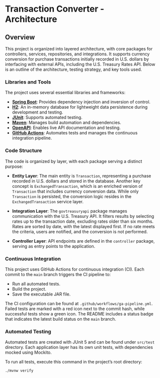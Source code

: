 # Transaction Converter - Architecture

## Overview

This project is organized into layered architecture, with core packages for controllers, services, repositories, and integrations. It supports currency conversion for purchase transactions initially recorded in U.S. dollars by interfacing with external APIs, including the U.S. Treasury Rates API. Below is an outline of the architecture, testing strategy, and key tools used.

### Libraries and Tools

The project uses several essential libraries and frameworks:

- **[Spring Boot](https://spring.io/guides/gs/spring-boot/)**: Provides dependency injection and inversion of control.
- **[H2](https://www.h2database.com/html/tutorial.html)**: An in-memory database for lightweight data persistence during development and testing.
- **[JUnit](https://junit.org/junit5/docs/current/user-guide/)**: Supports automated testing.
- **[Maven](https://maven.apache.org/guides/getting-started/maven-in-five-minutes.html)**: Manages build automation and dependencies.
- **[OpenAPI](https://swagger.io/tools/open-source/getting-started/)**: Enables live API documentation and testing.
- **[GitHub Actions](https://docs.github.com/en/actions/learn-github-actions)**: Automates tests and manages the continuous integration pipeline.

### Code Structure

The code is organized by layer, with each package serving a distinct purpose:

- **Entity Layer**: The main entity is `Transaction`, representing a purchase recorded in U.S. dollars and stored in the database. Another key concept is `ExchangedTransaction`, which is an enriched version of `Transaction` that includes currency conversion data. While only `Transaction` is persisted, the conversion logic resides in the `ExchangedTransaction` service layer.

- **Integration Layer**: The `govtreasuryapi` package manages communication with the U.S. Treasury API. It filters results by selecting rates up to the transaction date, excluding rates older than six months. Rates are sorted by date, with the latest displayed first. If no rate meets the criteria, users are notified, and the conversion is not performed.

- **Controller Layer**: API endpoints are defined in the `controller` package, serving as entry points to the application.

### Continuous Integration

This project uses GitHub Actions for continuous integration (CI). Each commit to the `main` branch triggers the CI pipeline to:

- Run all automated tests.
- Build the project.
- Save the executable JAR file.

The CI configuration can be found at `.github/workflows/ga-pipeline.yml`. Failed tests are marked with a red icon next to the commit hash, while successful tests show a green icon. The README includes a status badge that indicates the latest build status on the `main` branch.

### Automated Testing

Automated tests are created with JUnit 5 and can be found under `src/test` directory. Each application layer has its own unit tests, with dependencies mocked using Mockito.

To run all tests, execute this command in the project’s root directory:
```bash
./mvnw verify
